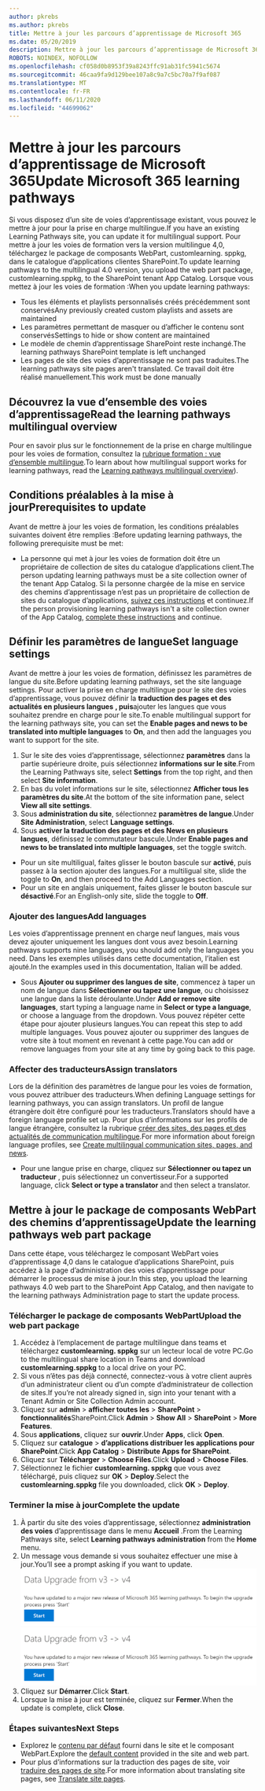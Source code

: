 ```yaml
---
author: pkrebs
ms.author: pkrebs
title: Mettre à jour les parcours d’apprentissage de Microsoft 365
ms.date: 05/20/2019
description: Mettre à jour les parcours d’apprentissage de Microsoft 365
ROBOTS: NOINDEX, NOFOLLOW
ms.openlocfilehash: cf058d0b8953f39a8243ffc91ab31fc5941c5674
ms.sourcegitcommit: 46caa9fa9d129bee107a8c9a7c5bc70a7f9af087
ms.translationtype: MT
ms.contentlocale: fr-FR
ms.lasthandoff: 06/11/2020
ms.locfileid: "44699062"
---
```

# <a name="update-microsoft-365-learning-pathways"></a><span data-ttu-id="105a1-103">Mettre à jour les parcours d’apprentissage de Microsoft 365</span><span class="sxs-lookup"><span data-stu-id="105a1-103">Update Microsoft 365 learning pathways</span></span>
<span data-ttu-id="105a1-104">Si vous disposez d’un site de voies d’apprentissage existant, vous pouvez le mettre à jour pour la prise en charge multilingue.</span><span class="sxs-lookup"><span data-stu-id="105a1-104">If you have an existing Learning Pathways site, you can update it for multilingual support.</span></span> <span data-ttu-id="105a1-105">Pour mettre à jour les voies de formation vers la version multilingue 4,0, téléchargez le package de composants WebPart, customlearning. sppkg, dans le catalogue d’applications clientes SharePoint.</span><span class="sxs-lookup"><span data-stu-id="105a1-105">To update learning pathways to the multilingual 4.0 version, you upload the web part package, customlearning.sppkg, to the SharePoint tenant App Catalog.</span></span> <span data-ttu-id="105a1-106">Lorsque vous mettez à jour les voies de formation :</span><span class="sxs-lookup"><span data-stu-id="105a1-106">When you update learning pathways:</span></span>  

- <span data-ttu-id="105a1-107">Tous les éléments et playlists personnalisés créés précédemment sont conservés</span><span class="sxs-lookup"><span data-stu-id="105a1-107">Any previously created custom playlists and assets are maintained</span></span>
- <span data-ttu-id="105a1-108">Les paramètres permettant de masquer ou d’afficher le contenu sont conservés</span><span class="sxs-lookup"><span data-stu-id="105a1-108">Settings to hide or show content are maintained</span></span>
- <span data-ttu-id="105a1-109">Le modèle de chemin d’apprentissage SharePoint reste inchangé.</span><span class="sxs-lookup"><span data-stu-id="105a1-109">The learning pathways SharePoint template is left unchanged</span></span>
- <span data-ttu-id="105a1-110">Les pages de site des voies d’apprentissage ne sont pas traduites.</span><span class="sxs-lookup"><span data-stu-id="105a1-110">The learning pathways site pages aren't translated.</span></span> <span data-ttu-id="105a1-111">Ce travail doit être réalisé manuellement.</span><span class="sxs-lookup"><span data-stu-id="105a1-111">This work must be done manually</span></span>

## <a name="read-the-learning-pathways-multilingual-overview"></a><span data-ttu-id="105a1-112">Découvrez la vue d’ensemble des voies d’apprentissage</span><span class="sxs-lookup"><span data-stu-id="105a1-112">Read the learning pathways multilingual overview</span></span>
<span data-ttu-id="105a1-113">Pour en savoir plus sur le fonctionnement de la prise en charge multilingue pour les voies de formation, consultez la [rubrique formation : vue d’ensemble multilingue](custom_overview_ml.md).</span><span class="sxs-lookup"><span data-stu-id="105a1-113">To learn about how multilingual support works for learning pathways, read the [Learning pathways multilingual overview](custom_overview_ml.md)).</span></span> 

## <a name="prerequisites-to-update"></a><span data-ttu-id="105a1-114">Conditions préalables à la mise à jour</span><span class="sxs-lookup"><span data-stu-id="105a1-114">Prerequisites to update</span></span>
<span data-ttu-id="105a1-115">Avant de mettre à jour les voies de formation, les conditions préalables suivantes doivent être remplies :</span><span class="sxs-lookup"><span data-stu-id="105a1-115">Before updating learning pathways, the following prerequisite must be met:</span></span>
- <span data-ttu-id="105a1-116">La personne qui met à jour les voies de formation doit être un propriétaire de collection de sites du catalogue d’applications client.</span><span class="sxs-lookup"><span data-stu-id="105a1-116">The person updating learning pathways must be a site collection owner of the tenant App Catalog.</span></span> <span data-ttu-id="105a1-117">Si la personne chargée de la mise en service des chemins d’apprentissage n’est pas un propriétaire de collection de sites du catalogue d’applications, [suivez ces instructions](addappadmin.md) et continuez.</span><span class="sxs-lookup"><span data-stu-id="105a1-117">If the person provisioning learning pathways isn't a site collection owner of the App Catalog, [complete these instructions](addappadmin.md) and continue.</span></span> 

## <a name="set-language-settings"></a><span data-ttu-id="105a1-118">Définir les paramètres de langue</span><span class="sxs-lookup"><span data-stu-id="105a1-118">Set language settings</span></span> 
<span data-ttu-id="105a1-119">Avant de mettre à jour les voies de formation, définissez les paramètres de langue du site.</span><span class="sxs-lookup"><span data-stu-id="105a1-119">Before updating learning pathways, set the site language settings.</span></span> <span data-ttu-id="105a1-120">Pour activer la prise en charge multilingue pour le site des voies d’apprentissage, vous pouvez définir la **traduction des pages et des actualités en plusieurs langues** **, puis**ajouter les langues que vous souhaitez prendre en charge pour le site.</span><span class="sxs-lookup"><span data-stu-id="105a1-120">To enable multilingual support for the learning pathways site, you can set the **Enable pages and news to be translated into multiple languages** to **On**, and then add the languages you want to support for the site.</span></span>
1.  <span data-ttu-id="105a1-121">Sur le site des voies d’apprentissage, sélectionnez **paramètres** dans la partie supérieure droite, puis sélectionnez **informations sur le site**.</span><span class="sxs-lookup"><span data-stu-id="105a1-121">From the Learning Pathways site, select **Settings** from the top right, and then select **Site information**.</span></span>
2.  <span data-ttu-id="105a1-122">En bas du volet informations sur le site, sélectionnez **Afficher tous les paramètres du site**.</span><span class="sxs-lookup"><span data-stu-id="105a1-122">At the bottom of the site information pane, select **View all site settings**.</span></span>
3.  <span data-ttu-id="105a1-123">Sous **administration du site**, sélectionnez **paramètres de langue**.</span><span class="sxs-lookup"><span data-stu-id="105a1-123">Under **Site Administration**, select **Language settings**.</span></span>
4.  <span data-ttu-id="105a1-124">Sous **activer la traduction des pages et des News en plusieurs langues**, définissez le commutateur bascule.</span><span class="sxs-lookup"><span data-stu-id="105a1-124">Under **Enable pages and news to be translated into multiple languages**, set the toggle switch.</span></span> 
- <span data-ttu-id="105a1-125">Pour un site multiligual, faites glisser le bouton bascule sur **activé**, puis passez à la section ajouter des langues.</span><span class="sxs-lookup"><span data-stu-id="105a1-125">For a multiligual site, slide the toggle to **On**, and then proceed to the Add Languages section.</span></span> 
- <span data-ttu-id="105a1-126">Pour un site en anglais uniquement, faites glisser le bouton bascule sur **désactivé**.</span><span class="sxs-lookup"><span data-stu-id="105a1-126">For an English-only site, slide the toggle to **Off**.</span></span>

### <a name="add-languages"></a><span data-ttu-id="105a1-127">Ajouter des langues</span><span class="sxs-lookup"><span data-stu-id="105a1-127">Add languages</span></span>
<span data-ttu-id="105a1-128">Les voies d’apprentissage prennent en charge neuf langues, mais vous devez ajouter uniquement les langues dont vous avez besoin.</span><span class="sxs-lookup"><span data-stu-id="105a1-128">Learning pathways supports nine languages, you should add only the languages you need.</span></span> <span data-ttu-id="105a1-129">Dans les exemples utilisés dans cette documentation, l’italien est ajouté.</span><span class="sxs-lookup"><span data-stu-id="105a1-129">In the examples used in this documentation, Italian will be added.</span></span> 
- <span data-ttu-id="105a1-130">Sous **Ajouter ou supprimer des langues de site**, commencez à taper un nom de langue dans **Sélectionner ou tapez une langue**, ou choisissez une langue dans la liste déroulante.</span><span class="sxs-lookup"><span data-stu-id="105a1-130">Under **Add or remove site languages**, start typing a language name in **Select or type a language**, or choose a language from the dropdown.</span></span> <span data-ttu-id="105a1-131">Vous pouvez répéter cette étape pour ajouter plusieurs langues.</span><span class="sxs-lookup"><span data-stu-id="105a1-131">You can repeat this step to add multiple languages.</span></span> <span data-ttu-id="105a1-132">Vous pouvez ajouter ou supprimer des langues de votre site à tout moment en revenant à cette page.</span><span class="sxs-lookup"><span data-stu-id="105a1-132">You can add or remove languages from your site at any time by going back to this page.</span></span>
 
### <a name="assign-translators"></a><span data-ttu-id="105a1-133">Affecter des traducteurs</span><span class="sxs-lookup"><span data-stu-id="105a1-133">Assign translators</span></span>
<span data-ttu-id="105a1-134">Lors de la définition des paramètres de langue pour les voies de formation, vous pouvez attribuer des traducteurs.</span><span class="sxs-lookup"><span data-stu-id="105a1-134">When defining Language settings for learning pathways, you can assign translators.</span></span> <span data-ttu-id="105a1-135">Un profil de langue étrangère doit être configuré pour les traducteurs.</span><span class="sxs-lookup"><span data-stu-id="105a1-135">Translators should have a foreign language profile set up.</span></span> <span data-ttu-id="105a1-136">Pour plus d’informations sur les profils de langue étrangère, consultez la rubrique [créer des sites, des pages et des actualités de communication multilingue](https://support.office.com/en-us/article/2bb7d610-5453-41c6-a0e8-6f40b3ed750c).</span><span class="sxs-lookup"><span data-stu-id="105a1-136">For more information about foreign language profiles, see [Create multilingual communication sites, pages, and news](https://support.office.com/en-us/article/2bb7d610-5453-41c6-a0e8-6f40b3ed750c).</span></span>  
- <span data-ttu-id="105a1-137">Pour une langue prise en charge, cliquez sur **Sélectionner ou tapez un traducteur** , puis sélectionnez un convertisseur.</span><span class="sxs-lookup"><span data-stu-id="105a1-137">For a supported language, click **Select or type a translator** and then select a translator.</span></span> 

## <a name="update-the-learning-pathways-web-part-package"></a><span data-ttu-id="105a1-138">Mettre à jour le package de composants WebPart des chemins d’apprentissage</span><span class="sxs-lookup"><span data-stu-id="105a1-138">Update the learning pathways web part package</span></span>
<span data-ttu-id="105a1-139">Dans cette étape, vous téléchargez le composant WebPart voies d’apprentissage 4,0 dans le catalogue d’applications SharePoint, puis accédez à la page d’administration des voies d’apprentissage pour démarrer le processus de mise à jour.</span><span class="sxs-lookup"><span data-stu-id="105a1-139">In this step, you upload the learning pathways 4.0 web part to the SharePoint App Catalog, and then navigate to the learning pathways Administration page to start the update process.</span></span>

### <a name="upload-the-web-part-package"></a><span data-ttu-id="105a1-140">Télécharger le package de composants WebPart</span><span class="sxs-lookup"><span data-stu-id="105a1-140">Upload the web part package</span></span>
1.  <span data-ttu-id="105a1-141">Accédez à l’emplacement de partage multilingue dans teams et téléchargez **customlearning. sppkg** sur un lecteur local de votre PC.</span><span class="sxs-lookup"><span data-stu-id="105a1-141">Go to the multilingual share location in Teams and download **customlearning.sppkg** to a local drive on your PC.</span></span> 
2.  <span data-ttu-id="105a1-142">Si vous n’êtes pas déjà connecté, connectez-vous à votre client auprès d’un administrateur client ou d’un compte d’administrateur de collection de sites.</span><span class="sxs-lookup"><span data-stu-id="105a1-142">If you’re not already signed in, sign into your tenant with a Tenant Admin or Site Collection Admin account.</span></span> 
3.  <span data-ttu-id="105a1-143">Cliquez sur **admin**  >  **afficher toutes les**  >  **SharePoint**  >  **fonctionnalités**SharePoint.</span><span class="sxs-lookup"><span data-stu-id="105a1-143">Click **Admin** > **Show All** > **SharePoint** > **More Features**.</span></span> 
4.  <span data-ttu-id="105a1-144">Sous **applications**, cliquez sur **ouvrir**.</span><span class="sxs-lookup"><span data-stu-id="105a1-144">Under **Apps**, click **Open**.</span></span> 
5.  <span data-ttu-id="105a1-145">Cliquez sur **catalogue**  >  **d’applications distribuer les applications pour SharePoint**.</span><span class="sxs-lookup"><span data-stu-id="105a1-145">Click **App Catalog** > **Distribute Apps for SharePoint**.</span></span> 
6.  <span data-ttu-id="105a1-146">Cliquez sur **Télécharger**  >  **Choose Files**.</span><span class="sxs-lookup"><span data-stu-id="105a1-146">Click **Upload** > **Choose Files**.</span></span> 
7.  <span data-ttu-id="105a1-147">Sélectionnez le fichier **customlearning. sppkg** que vous avez téléchargé, puis cliquez sur **OK**  >  **Deploy**.</span><span class="sxs-lookup"><span data-stu-id="105a1-147">Select the **customlearning.sppkg** file you downloaded, click **OK** > **Deploy**.</span></span> 

### <a name="complete-the-update"></a><span data-ttu-id="105a1-148">Terminer la mise à jour</span><span class="sxs-lookup"><span data-stu-id="105a1-148">Complete the update</span></span>
1.  <span data-ttu-id="105a1-149">À partir du site des voies d’apprentissage, sélectionnez **administration des voies** d’apprentissage dans le menu **Accueil** .</span><span class="sxs-lookup"><span data-stu-id="105a1-149">From the Learning Pathways site, select **Learning pathways administration** from the **Home** menu.</span></span> 
2.  <span data-ttu-id="105a1-150">Un message vous demande si vous souhaitez effectuer une mise à jour.</span><span class="sxs-lookup"><span data-stu-id="105a1-150">You’ll see a prompt asking if you want to update.</span></span> 
<span data-ttu-id="105a1-151">![custom_update_adminprompt_ml.png](media/custom_update_adminprompt_ml.png)</span><span class="sxs-lookup"><span data-stu-id="105a1-151">![custom_update_adminprompt_ml.png](media/custom_update_adminprompt_ml.png)</span></span>
3.  <span data-ttu-id="105a1-152">Cliquez sur **Démarrer**.</span><span class="sxs-lookup"><span data-stu-id="105a1-152">Click **Start**.</span></span> 
4. <span data-ttu-id="105a1-153">Lorsque la mise à jour est terminée, cliquez sur **Fermer**.</span><span class="sxs-lookup"><span data-stu-id="105a1-153">When the update is complete, click **Close**.</span></span> 

### <a name="next-steps"></a><span data-ttu-id="105a1-154">Étapes suivantes</span><span class="sxs-lookup"><span data-stu-id="105a1-154">Next Steps</span></span>
- <span data-ttu-id="105a1-155">Explorez le [contenu par défaut](custom_exploresite.md) fourni dans le site et le composant WebPart.</span><span class="sxs-lookup"><span data-stu-id="105a1-155">Explore the [default content](custom_exploresite.md) provided in the site and web part.</span></span>
- <span data-ttu-id="105a1-156">Pour plus d’informations sur la traduction des pages de site, voir [traduire des pages de site](custom_translate_page_ml.md).</span><span class="sxs-lookup"><span data-stu-id="105a1-156">For more information about translating site pages, see [Translate site pages](custom_translate_page_ml.md).</span></span> 

